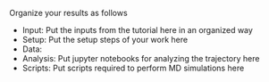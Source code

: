 Organize your results as follows
- Input: Put the inputs from the tutorial here in an organized way
- Setup: Put the setup steps of your work here
- Data: 
- Analysis: Put jupyter notebooks for analyzing the trajectory here
- Scripts: Put scripts required to perform MD simulations here
